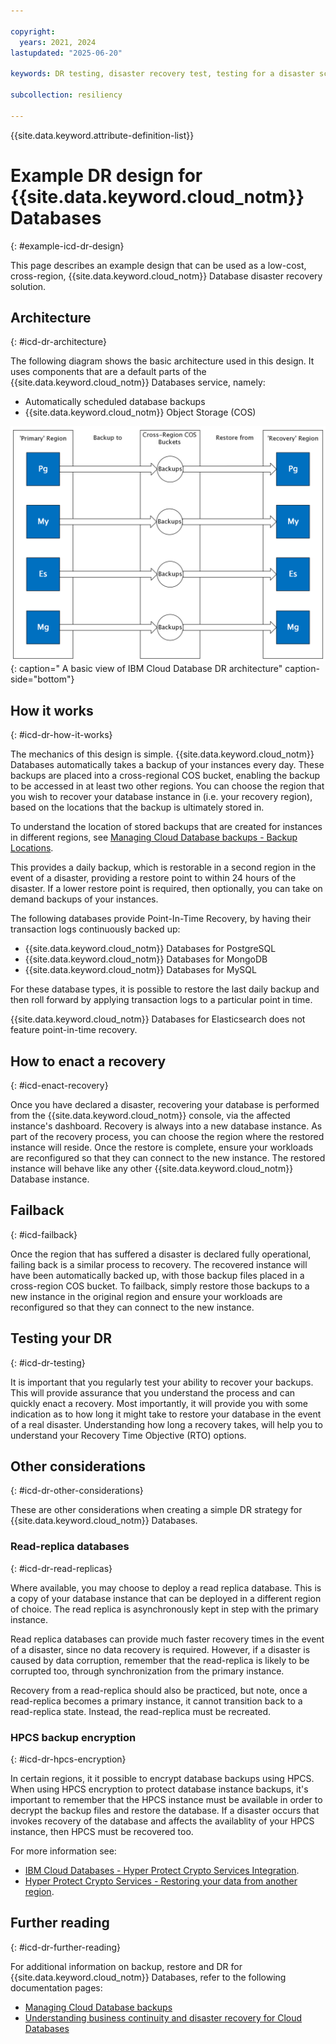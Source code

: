 ```yaml
---

copyright:
  years: 2021, 2024
lastupdated: "2025-06-20"

keywords: DR testing, disaster recovery test, testing for a disaster scenario, dry test, switch over, DR simulation, databases

subcollection: resiliency

---
```


{{site.data.keyword.attribute-definition-list}}

# Example DR design for {{site.data.keyword.cloud_notm}} Databases
{: #example-icd-dr-design}

This page describes an example design that can be used as a low-cost, cross-region, {{site.data.keyword.cloud_notm}} Database disaster recovery solution.

## Architecture
{: #icd-dr-architecture}

The following diagram shows the basic architecture used in this design. It uses components that are a default parts of the {{site.data.keyword.cloud_notm}} Databases service, namely:

* Automatically scheduled database backups
* {{site.data.keyword.cloud_notm}} Object Storage (COS)

![Diagram showing the basic ICD DR architecture](images/simple-icd-dr-arch2.svg "Diagram depicting a basic view of IBM Cloud Database DR architecture"){: caption=" A basic view of IBM Cloud Database DR architecture" caption-side="bottom"}


## How it works
{: #icd-dr-how-it-works}

The mechanics of this design is simple. {{site.data.keyword.cloud_notm}} Databases automatically takes a backup of your instances every day. These backups are placed into a cross-regional COS bucket, enabling the backup to be accessed in at least two other regions. You can choose the region that you wish to recover your database instance in (i.e. your recovery region), based on the locations that the backup is ultimately stored in.

To understand the location of stored backups that are created for instances in different regions, see [Managing Cloud Database backups - Backup Locations](/docs/cloud-databases?topic=cloud-databases-dashboard-backups&interface=ui#backup-locations).

This provides a daily backup, which is restorable in a second region in the event of a disaster, providing a restore point to within 24 hours of the disaster. If a lower restore point is required, then optionally, you can take on demand backups of your instances.

The following databases provide Point-In-Time Recovery, by having their transaction logs continuously backed up:

* {{site.data.keyword.cloud_notm}} Databases for PostgreSQL
* {{site.data.keyword.cloud_notm}} Databases for MongoDB
* {{site.data.keyword.cloud_notm}} Databases for MySQL

For these database types, it is possible to restore the last daily backup and then roll forward by applying transaction logs to a particular point in time.

{{site.data.keyword.cloud_notm}} Databases for Elasticsearch does not feature point-in-time recovery.

## How to enact a recovery
{: #icd-enact-recovery}

Once you have declared a disaster, recovering your database is performed from the {{site.data.keyword.cloud_notm}} console, via the affected instance's dashboard. Recovery is always into a new database instance. As part of the recovery process, you can choose the region where the restored instance will reside. Once the restore is complete, ensure your workloads are reconfigured so that they can connect to the new instance. The restored instance will behave like any other {{site.data.keyword.cloud_notm}} Database instance.

## Failback
{: #icd-failback}

Once the region that has suffered a disaster is declared fully operational, failing back is a similar process to recovery. The recovered instance will have been automatically backed up, with those backup files placed in a cross-region COS bucket. To failback, simply restore those backups to a new instance in the original region and ensure your workloads are reconfigured so that they can connect to the new instance.

## Testing your DR
{: #icd-dr-testing}

It is important that you regularly test your ability to recover your backups. This will provide assurance that you understand the process and can quickly enact a recovery. Most importantly, it will provide you with some indication as to how long it might take to restore your database in the event of a real disaster. Understanding how long a recovery takes, will help you to understand your Recovery Time Objective (RTO) options.

## Other considerations
{: #icd-dr-other-considerations}

These are other considerations when creating a simple DR strategy for {{site.data.keyword.cloud_notm}} Databases.

### Read-replica databases
{: #icd-dr-read-replicas}

Where available, you may choose to deploy a read replica database. This is a copy of your database instance that can be deployed in a different region of choice. The read replica is asynchronously kept in step with the primary instance.

Read replica databases can provide much faster recovery times in the event of a disaster, since no data recovery is required. However, if a disaster is caused by data corruption, remember that the read-replica is likely to be corrupted too, through synchronization from the primary instance.

Recovery from a read-replica should also be practiced, but note, once a read-replica becomes a primary instance, it cannot transition back to a read-replica state. Instead, the read-replica must be recreated.

### HPCS backup encryption
{: #icd-dr-hpcs-encryption}

In certain regions, it it possible to encrypt database backups using HPCS. When using HPCS encryption to protect database instance backups, it's important to remember that the HPCS instance must be available in order to decrypt the backup files and restore the database. If a disaster occurs that invokes recovery of the database and affects the availablity of your HPCS instance, then HPCS must be recovered too.

For more information see:

* [IBM Cloud Databases - Hyper Protect Crypto Services Integration](/docs/cloud-databases?topic=cloud-databases-hpcs#use-hpcs-backups).
* [Hyper Protect Crypto Services - Restoring your data from another region](/docs/hs-crypto?topic=hs-crypto-restore-data).

## Further reading
{: #icd-dr-further-reading}

For additional information on backup, restore and DR for {{site.data.keyword.cloud_notm}} Databases, refer to the following documentation pages:

* [Managing Cloud Database backups](/docs/cloud-databases?topic=cloud-databases-dashboard-backups&interface=ui)
* [Understanding business continuity and disaster recovery for Cloud Databases](/docs/cloud-databases?topic=cloud-databases-bc-dr)
